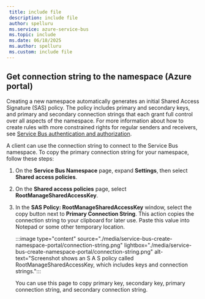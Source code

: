 ```yaml
---
 title: include file
 description: include file
 author: spelluru
 ms.service: azure-service-bus
 ms.topic: include
 ms.date: 06/18/2025
 ms.author: spelluru
 ms.custom: include file
---
```


## Get connection string to the namespace (Azure portal)

Creating a new namespace automatically generates an initial Shared Access Signature (SAS) policy. The policy includes primary and secondary keys, and primary and secondary connection strings that each grant full control over all aspects of the namespace. For more information about how to create rules with more constrained rights for regular senders and receivers, see [Service Bus authentication and authorization](../service-bus-authentication-and-authorization.md). 

A client can use the connection string to connect to the Service Bus namespace. To copy the primary connection string for your namespace, follow these steps: 

1. On the **Service Bus Namespace** page, expand **Settings**, then select **Shared access policies**.
1. On the **Shared access policies** page, select **RootManageSharedAccessKey**.
1. In the **SAS Policy: RootManageSharedAccessKey** window, select the copy button next to **Primary Connection String**. This action copies the connection string to your clipboard for later use. Paste this value into Notepad or some other temporary location.

    :::image type="content" source="./media/service-bus-create-namespace-portal/connection-string.png" lightbox="./media/service-bus-create-namespace-portal/connection-string.png" alt-text="Screenshot shows an S A S policy called RootManageSharedAccessKey, which includes keys and connection strings.":::

    You can use this page to copy primary key, secondary key, primary connection string, and secondary connection string. 